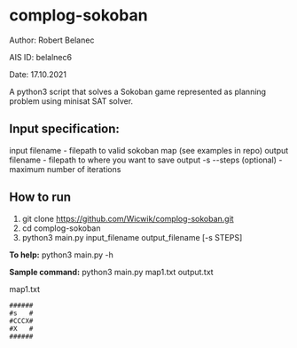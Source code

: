 # complog-sokoban
Author: Robert Belanec

AIS ID: belalnec6

Date: 17.10.2021

A python3 script that solves a Sokoban game represented as planning problem using minisat SAT solver.

## Input specification:
input filename - filepath to valid sokoban map (see examples in repo)
output filename - filepath to where you want to save output
-s --steps (optional) - maximum number of iterations

## How to run
1. git clone https://github.com/Wicwik/complog-sokoban.git
2. cd complog-sokoban
3. python3 main.py input_filename output_filename \[-s STEPS\]

**To help:** python3 main.py -h

**Sample command:**  python3 main.py map1.txt output.txt

map1.txt
```
######
#s   #
#CCCX#
#X   #
######
```




